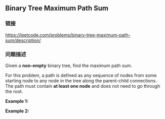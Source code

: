 ## Binary Tree Maximum Path Sum  
### 链接  
https://leetcode.com/problems/binary-tree-maximum-path-sum/description/  
### 问题描述
Given a **non-empty** binary tree, find the maximum path sum.

For this problem, a path is defined as any sequence of nodes from some starting node to any node in the tree along the parent-child connections. The path must contain **at least one node** and does not need to go through the root.

**Example 1:**

**Example 2:**
